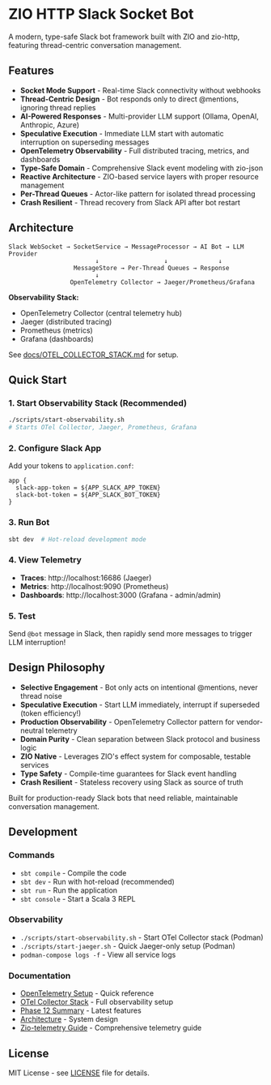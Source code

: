 # ZIO HTTP Slack Socket Bot

A modern, type-safe Slack bot framework built with ZIO and zio-http, featuring thread-centric conversation management.

## Features

- **Socket Mode Support** - Real-time Slack connectivity without webhooks
- **Thread-Centric Design** - Bot responds only to direct @mentions, ignoring thread replies
- **AI-Powered Responses** - Multi-provider LLM support (Ollama, OpenAI, Anthropic, Azure)
- **Speculative Execution** - Immediate LLM start with automatic interruption on superseding messages
- **OpenTelemetry Observability** - Full distributed tracing, metrics, and dashboards
- **Type-Safe Domain** - Comprehensive Slack event modeling with zio-json
- **Reactive Architecture** - ZIO-based service layers with proper resource management
- **Per-Thread Queues** - Actor-like pattern for isolated thread processing
- **Crash Resilient** - Thread recovery from Slack API after bot restart

## Architecture

```
Slack WebSocket → SocketService → MessageProcessor → AI Bot → LLM Provider
                        ↓                  ↓              ↓
                  MessageStore → Per-Thread Queues → Response
                        ↓
                 OpenTelemetry Collector → Jaeger/Prometheus/Grafana
```

**Observability Stack:**
- OpenTelemetry Collector (central telemetry hub)
- Jaeger (distributed tracing)
- Prometheus (metrics)
- Grafana (dashboards)

See [docs/OTEL_COLLECTOR_STACK.md](docs/OTEL_COLLECTOR_STACK.md) for setup.

## Quick Start

### 1. Start Observability Stack (Recommended)
```bash
./scripts/start-observability.sh
# Starts OTel Collector, Jaeger, Prometheus, Grafana
```

### 2. Configure Slack App
Add your tokens to `application.conf`:
```hocon
app {
  slack-app-token = ${APP_SLACK_APP_TOKEN}
  slack-bot-token = ${APP_SLACK_BOT_TOKEN}
}
```

### 3. Run Bot
```bash
sbt dev  # Hot-reload development mode
```

### 4. View Telemetry
- **Traces**: http://localhost:16686 (Jaeger)
- **Metrics**: http://localhost:9090 (Prometheus)
- **Dashboards**: http://localhost:3000 (Grafana - admin/admin)

### 5. Test
Send `@bot` message in Slack, then rapidly send more messages to trigger LLM interruption!

## Design Philosophy

- **Selective Engagement** - Bot only acts on intentional @mentions, never thread noise
- **Speculative Execution** - Start LLM immediately, interrupt if superseded (token efficiency!)
- **Production Observability** - OpenTelemetry Collector pattern for vendor-neutral telemetry
- **Domain Purity** - Clean separation between Slack protocol and business logic  
- **ZIO Native** - Leverages ZIO's effect system for composable, testable services
- **Type Safety** - Compile-time guarantees for Slack event handling
- **Crash Resilient** - Stateless recovery using Slack as source of truth

Built for production-ready Slack bots that need reliable, maintainable conversation management.

## Development

### Commands
- `sbt compile` - Compile the code
- `sbt dev` - Run with hot-reload (recommended)
- `sbt run` - Run the application
- `sbt console` - Start a Scala 3 REPL

### Observability
- `./scripts/start-observability.sh` - Start OTel Collector stack (Podman)
- `./scripts/start-jaeger.sh` - Quick Jaeger-only setup (Podman)
- `podman-compose logs -f` - View all service logs

### Documentation
- [OpenTelemetry Setup](docs/OPENTELEMETRY_SETUP.md) - Quick reference
- [OTel Collector Stack](docs/OTEL_COLLECTOR_STACK.md) - Full observability setup
- [Phase 12 Summary](docs/PHASE_12_COMPLETE.md) - Latest features
- [Architecture](docs/MESSAGE_ARCHITECTURE.md) - System design
- [Zio-telemetry Guide](docs/Zio-telemetry.md) - Comprehensive telemetry guide

## License

MIT License - see [LICENSE](LICENSE) file for details.
